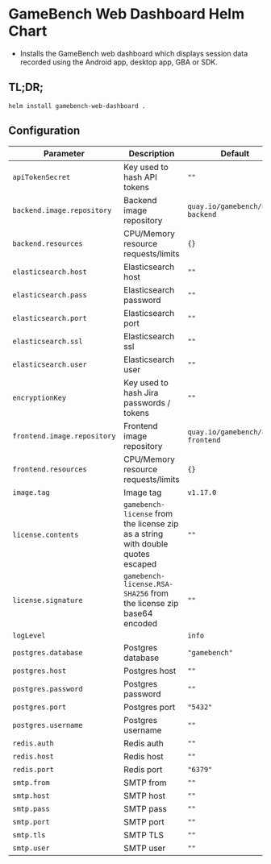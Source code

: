# GameBench Web Dashboard Helm Chart

* Installs the GameBench web dashboard which displays session data recorded using the Android app, desktop app, GBA or SDK.

## TL;DR;

```
helm install gamebench-web-dashboard .
```

## Configuration

| Parameter  | Description | Default |
| ------------- | ------------- | -- |
| `apiTokenSecret` | Key used to hash API tokens  | `""` |
| `backend.image.repository` | Backend image repository  | `quay.io/gamebench/node-backend` |
| `backend.resources` | CPU/Memory resource requests/limits  | `{}` |
| `elasticsearch.host` | Elasticsearch host | `""` |
| `elasticsearch.pass` | Elasticsearch password | `""` |
| `elasticsearch.port` | Elasticsearch port | `""` |
| `elasticsearch.ssl` | Elasticsearch ssl | `""` |
| `elasticsearch.user` | Elasticsearch user | `""` |
| `encryptionKey` | Key used to hash Jira passwords / tokens  | `""` |
| `frontend.image.repository` | Frontend image repository  | `quay.io/gamebench/ang4-frontend` |
| `frontend.resources` | CPU/Memory resource requests/limits  | `{}` |
| `image.tag` | Image tag | `v1.17.0` |
| `license.contents` | `gamebench-license` from the license zip as a string with double quotes escaped  | `""` |
| `license.signature` | `gamebench-license.RSA-SHA256` from the license zip base64 encoded  | `""` |
| `logLevel` |  | `info` |
| `postgres.database` | Postgres database | `"gamebench"` |
| `postgres.host` | Postgres host | `""` |
| `postgres.password` | Postgres password | `""` |
| `postgres.port` | Postgres port | `"5432"` |
| `postgres.username` | Postgres username | `""` |
| `redis.auth` | Redis auth | `""` |
| `redis.host` | Redis host | `""` |
| `redis.port` | Redis port | `"6379"` |
| `smtp.from` | SMTP from | `""` |
| `smtp.host` | SMTP host | `""` |
| `smtp.pass` | SMTP pass | `""` |
| `smtp.port` | SMTP port | `""` |
| `smtp.tls` | SMTP TLS | `""` |
| `smtp.user` | SMTP user | `""` |
